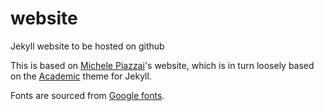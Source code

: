 # website
Jekyll website to be hosted on github

This is based on [Michele Piazzai](https://piazzai.github.io)'s website, which is in turn loosely based on the [Academic](https://github.com/gaalcaras/academic) theme for Jekyll.

Fonts are sourced from [Google fonts](https://fonts.google.com).
